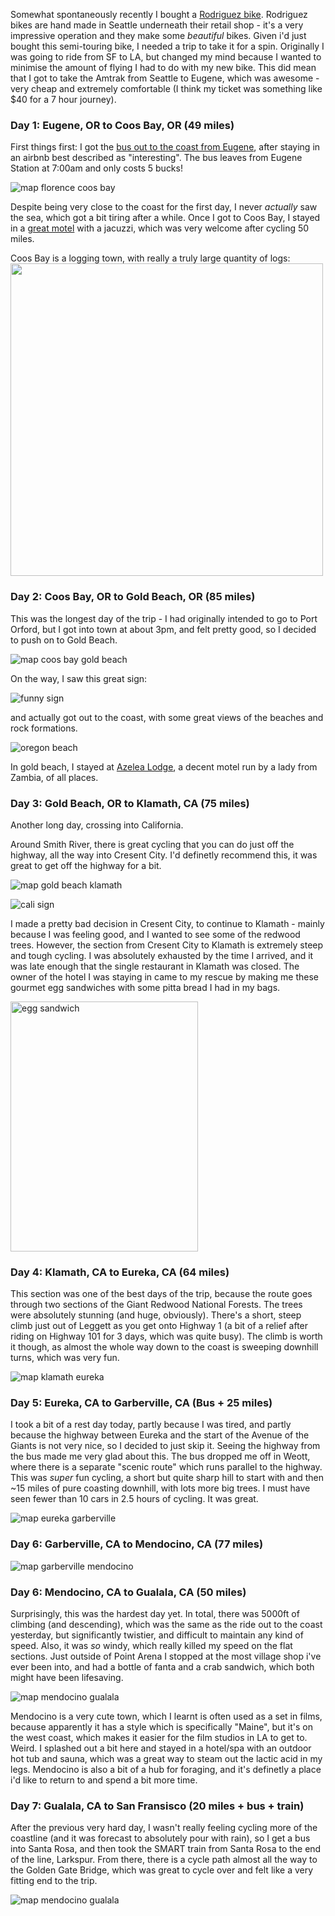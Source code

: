 
Somewhat spontaneously recently I bought a [Rodriguez bike](https://www.rodbikes.com/). Rodriguez bikes are hand made in Seattle underneath their retail shop - it's a very impressive operation and they make some _beautiful_ bikes. Given i'd just bought this semi-touring bike, I needed a trip to take it for a spin. Originally I was going to ride from SF to LA, but changed my mind because I wanted to minimise the amount of flying I had to do with my new bike. This did mean that I got to take the Amtrak from Seattle to Eugene, which was awesome - very cheap and extremely comfortable (I think my ticket was something like $40 for a 7 hour journey).

### Day 1: Eugene, OR to Coos Bay, OR (49 miles)

First things first: I got the [bus out to the coast from Eugene](https://www.lcog.org/1068/Public-Transit), after staying in an airbnb best described as "interesting". The bus leaves from Eugene Station at 7:00am and only costs 5 bucks!

![map florence coos bay](/img/other/eugene_to_sf/florence_to_coos.png)

Despite being very close to the coast for the first day, I never _actually_ saw the sea, which got a bit tiring after a while. Once I got to Coos Bay, I stayed in a [great motel](https://edgewaterinns.com/edgewater-inn-coos-bay/) with a jacuzzi, which was very welcome after cycling 50 miles.

Coos Bay is a logging town, with really a truly large quantity of logs:
<img src="/img/other/eugene_to_sf/logs.jpeg" width="500"/>


### Day 2: Coos Bay, OR to Gold Beach, OR (85 miles)

This was the longest day of the trip - I had originally intended to go to Port Orford, but I got into town at about 3pm, and felt pretty good, so I decided to push on to Gold Beach. 

![map coos bay gold beach](/img/other/eugene_to_sf/coos_bay_gold_beach.png)

On the way, I saw this great sign:

![funny sign](/img/other/eugene_to_sf/sign.jpeg)

and actually got out to the coast, with some great views of the beaches and rock formations.

![oregon beach](/img/other/eugene_to_sf/beach_oregon.jpeg)

In gold beach, I stayed at [Azelea Lodge](http://www.azalealodge.biz/index.html), a decent motel run by a lady from Zambia, of all places.

### Day 3: Gold Beach, OR to Klamath, CA (75 miles)

Another long day, crossing into California.

Around Smith River, there is great cycling that you can do just off the highway, all the way into Cresent City. I'd definetly recommend this, it was great to get off the highway for a bit.


![map gold beach klamath](/img/other/eugene_to_sf/gold_beach_klamath.png)

![cali sign](/img/other/eugene_to_sf/cali.jpeg)

I made a pretty bad decision in Cresent City, to continue to Klamath - mainly because I was feeling good, and I wanted to see some of the redwood trees. However, the section from Cresent City to Klamath is extremely steep and tough cycling. I was absolutely exhausted by the time I arrived, and it was late enough that the single restaurant in Klamath was closed. The owner of the hotel I was staying in came to my rescue by making me these gourmet egg sandwiches with some pitta bread I had in my bags.

<img src="/img/other/eugene_to_sf/egg.jpeg" alt="egg sandwich" width="300" height="400"/> 

### Day 4: Klamath, CA to Eureka, CA (64 miles)

This section was one of the best days of the trip, because the route goes through two sections of the Giant Redwood National Forests. The trees were absolutely stunning (and huge, obviously). There's a short, steep climb just out of Leggett as you get onto Highway 1 (a bit of a relief after riding on Highway 101 for 3 days, which was quite busy). The climb is worth it though, as almost the whole way down to the coast is sweeping downhill turns, which was very fun.

![map klamath eureka](/img/other/eugene_to_sf/klamath_eureka.png)


### Day 5: Eureka, CA to Garberville, CA (Bus + 25 miles)

I took a bit of a rest day today, partly because I was tired, and partly because the highway between Eureka and the start of the Avenue of the Giants is not very nice, so I decided to just skip it. Seeing the highway from the bus made me very glad about this. The bus dropped me off in Weott, where there is a separate "scenic route" which runs parallel to the highway. This was _super_ fun cycling, a short but quite sharp hill to start with and then ~15 miles of pure coasting downhill, with lots more big trees. I must have seen fewer than 10 cars in 2.5 hours of cycling. It was great.

![map eureka garberville](/img/other/eugene_to_sf/eureka_garberville.png)

### Day 6: Garberville, CA to Mendocino, CA (77 miles)

![map garberville mendocino](/img/other/eugene_to_sf/garberville_mendocino.png)


### Day 6: Mendocino, CA to Gualala, CA (50 miles)

Surprisingly, this was the hardest day yet. In total, there was 5000ft of climbing (and descending), which was the same as the ride out to the coast yesterday, but significantly twistier, and difficult to maintain any kind of speed. Also, it was _so_ windy, which really killed my speed on the flat sections. Just outside of Point Arena I stopped at the most village shop i've ever been into, and had a bottle of fanta and a crab sandwich, which both might have been lifesaving.

![map mendocino gualala](/img/other/eugene_to_sf/mendocino_gualala.png)

Mendocino is a very cute town, which I learnt is often used as a set in films, because apparently it has a style which is specifically "Maine", but it's on the west coast, which makes it easier for the film studios in LA to get to. Weird. I splashed out a bit here and stayed in a hotel/spa with an outdoor hot tub and sauna, which was a great way to steam out the lactic acid in my legs. Mendocino is also a bit of a hub for foraging, and it's definetly a place i'd like to return to and spend a bit more time.


### Day 7: Gualala, CA to San Fransisco (20 miles + bus + train)

After the previous very hard day, I wasn't really feeling cycling more of the coastline (and it was forecast to absolutely pour with rain), so I get a bus into Santa Rosa, and then took the SMART train from Santa Rosa to the end of the line, Larkspur. From there, there is a cycle path almost all the way to the Golden Gate Bridge, which was great to cycle over and felt like a very fitting end to the trip.

![map mendocino gualala](/img/other/eugene_to_sf/larkspur_sf.png)


